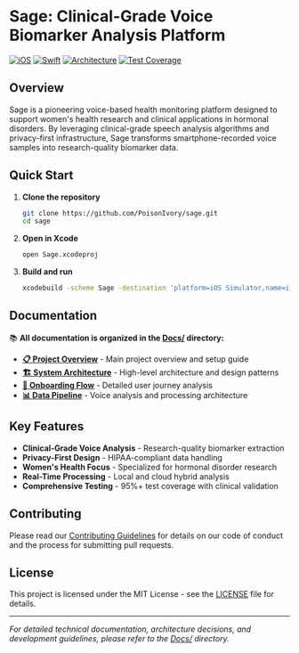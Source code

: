 # Sage: Clinical-Grade Voice Biomarker Analysis Platform

[![iOS](https://img.shields.io/badge/platform-iOS-lightgrey)](https://developer.apple.com)
[![Swift](https://img.shields.io/badge/language-Swift%205.5+-orange)](https://swift.org)
[![Architecture](https://img.shields.io/badge/architecture-MVVM%20+%20Domain%20Driven-blue)](https://microsoft.github.io/code-with-engineering-playbook/)
[![Test Coverage](https://img.shields.io/badge/test%20coverage-95%25+-green)](https://codecov.io)

## Overview

Sage is a pioneering voice-based health monitoring platform designed to support women's health research and clinical applications in hormonal disorders. By leveraging clinical-grade speech analysis algorithms and privacy-first infrastructure, Sage transforms smartphone-recorded voice samples into research-quality biomarker data.

## Quick Start

1. **Clone the repository**
   ```bash
   git clone https://github.com/PoisonIvory/sage.git
   cd sage
   ```

2. **Open in Xcode**
   ```bash
   open Sage.xcodeproj
   ```

3. **Build and run**
   ```bash
   xcodebuild -scheme Sage -destination 'platform=iOS Simulator,name=iPhone 15' build
   ```

## Documentation

📚 **All documentation is organized in the [Docs/](./Docs/) directory:**

- **[📋 Project Overview](./Docs/README.md)** - Main project overview and setup guide
- **[🏗️ System Architecture](./Docs/ARCHITECTURE.md)** - High-level architecture and design patterns
- **[🚀 Onboarding Flow](./Docs/ONBOARDING_ARCHITECTURE.md)** - Detailed user journey analysis
- **[📊 Data Pipeline](./Docs/DATA_PIPELINE.md)** - Voice analysis and processing architecture

## Key Features

- **Clinical-Grade Voice Analysis** - Research-quality biomarker extraction
- **Privacy-First Design** - HIPAA-compliant data handling
- **Women's Health Focus** - Specialized for hormonal disorder research
- **Real-Time Processing** - Local and cloud hybrid analysis
- **Comprehensive Testing** - 95%+ test coverage with clinical validation

## Contributing

Please read our [Contributing Guidelines](./Docs/README.md#development--deployment) for details on our code of conduct and the process for submitting pull requests.

## License

This project is licensed under the MIT License - see the [LICENSE](LICENSE) file for details.

---

*For detailed technical documentation, architecture decisions, and development guidelines, please refer to the [Docs/](./Docs/) directory.* 